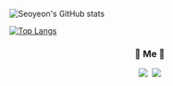 

<!--
**seoyeon-baek/seoyeon-baek** is a ✨ _special_ ✨ repository because its `README.md` (this file) appears on your GitHub profile.

Here are some ideas to get you started:

- 🔭 I’m currently working on ...
- 🌱 I’m currently learning ...
- 👯 I’m looking to collaborate on ...
- 🤔 I’m looking for help with ...
- 💬 Ask me about ...
- 📫 How to reach me: ...
- 😄 Pronouns: ...
- ⚡ Fun fact: ...
-->
![Seoyeon's GitHub stats](https://github-readme-stats.vercel.app/api?username=seoyeon-baek&show_icons=true&theme=graywhite)

[![Top Langs](https://github-readme-stats.vercel.app/api/top-langs/?username=seoyeon-baek&layout=compact&hide=csharp)](https://github.com/anuraghazra/github-readme-stats&theme=graywhite)

<!-- [![SolvedAC tier](http://mazassumnida.wtf/api/generate_badge?boj=Seoyeon)](https://solved.ac/trudy610)   -->
<!-- [백준](https://www.acmicpc.net/user/koder0205) | [코드업](https://codeup.kr/userinfo.php?user=koder0205) |  [솔브드AC](https://solved.ac/profile/koder0205) -->

  <h3 align="center"> 🍒 Me 🍒 </h3>
<p align="center">
  <a href="https://www.instagram.com/s_y__04_/"><img src="https://img.shields.io/badge/Instagram-E4405F?style=flat-square&logo=Instagram&logoColor=white&link=https://www.instagram.com/woo0_hooo/"/></a>&nbsp
  <a href="mailto:trudy610@naver.com"><img src="https://img.shields.io/badge/Gmail-d14836?style=flat-square&logo=Gmail&logoColor=white&link=viliketh1s98@naver.com"/></a>
</p>
<br>
